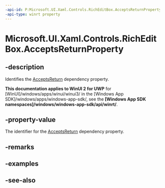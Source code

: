 ```yaml
---
-api-id: P:Microsoft.UI.Xaml.Controls.RichEditBox.AcceptsReturnProperty
-api-type: winrt property
---
```


<!-- Property syntax
public Windows.UI.Xaml.DependencyProperty AcceptsReturnProperty { get; }
-->

# Microsoft.UI.Xaml.Controls.RichEditBox.AcceptsReturnProperty

## -description
Identifies the [AcceptsReturn](richeditbox_acceptsreturn.md) dependency property.

**This documentation applies to WinUI 2 for UWP** for [WinUI]/windows/apps/winui/winui3/ in the [Windows App SDK]/windows/apps/windows-app-sdk/, see the **[Windows App SDK namespaces]/windows/windows-app-sdk/api/winrt/**.

## -property-value
The identifier for the [AcceptsReturn](richeditbox_acceptsreturn.md) dependency property.

## -remarks

## -examples

## -see-also

